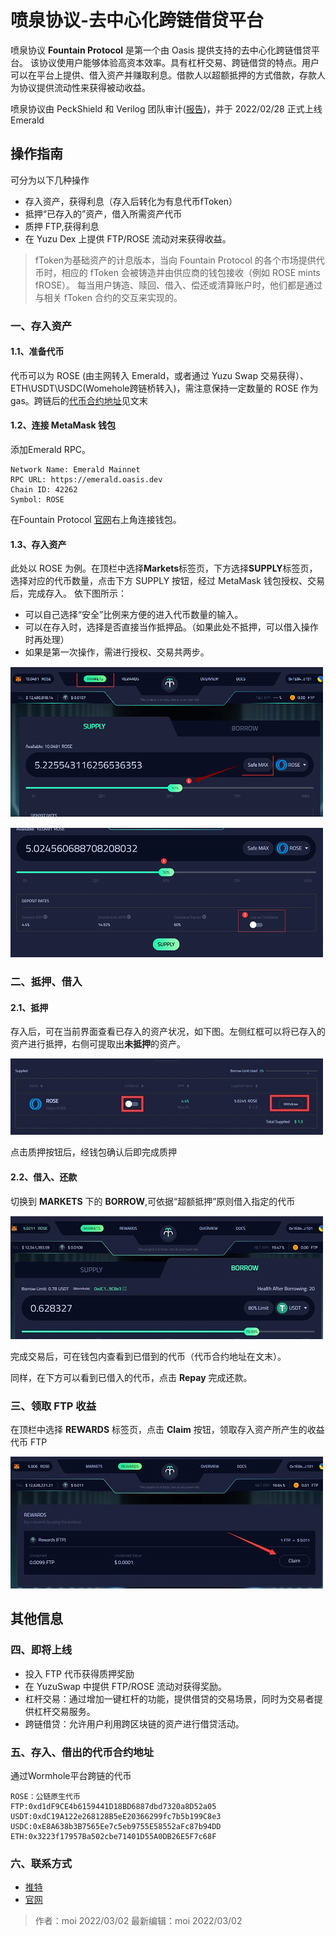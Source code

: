 # 喷泉协议-去中心化跨链借贷平台

喷泉协议 **Fountain Protocol** 是第一个由 Oasis 提供支持的去中心化跨链借贷平台。 该协议使用户能够体验高资本效率。具有杠杆交易、跨链借贷的特点。用户可以在平台上提供、借入资产并赚取利息。借款人以超额抵押的方式借款，存款人为协议提供流动性来获得被动收益。

喷泉协议由 PeckShield 和 Verilog 团队审计([报告](https://github.com/dev-fountain/fountain-protocol-audit))，并于 2022/02/28 正式上线 Emerald

## 操作指南

可分为以下几种操作

- 存入资产，获得利息（存入后转化为有息代币fToken）
- 抵押“已存入的”资产，借入所需资产代币
- 质押 FTP,获得利息
- 在 Yuzu Dex 上提供 FTP/ROSE 流动对来获得收益。
> fToken为基础资产的计息版本，当向 Fountain Protocol 的各个市场提供代币时，相应的 fToken 会被铸造并由供应商的钱包接收（例如 ROSE mints fROSE）。 每当用户铸造、赎回、借入、偿还或清算账户时，他们都是通过与相关 fToken 合约的交互来实现的。

### 一、存入资产

#### 1.1、准备代币

代币可以为 ROSE (由主网转入 Emerald，或者通过 Yuzu Swap 交易获得）、ETH\USDT\USDC(Womehole跨链桥转入)，需注意保持一定数量的 ROSE 作为 gas。跨链后的[代币合约地址](https://dev-oasis-cn.gitbook.io/support/sheng-tai-can-yu/jie-dai/fountainprotocol#cun-ru-jie-chu-de-dai-bi-he-yue-di-zhi)见文末

#### 1.2、连接 MetaMask 钱包

添加Emerald RPC。
```
Network Name: Emerald Mainnet
RPC URL: https://emerald.oasis.dev
Chain ID: 42262
Symbol: ROSE
```

在Fountain Protocol [官网](https://ftp.cash/dashboard/markets)右上角连接钱包。

#### 1.3、存入资产

此处以 ROSE 为例。在顶栏中选择**Markets**标签页，下方选择**SUPPLY**标签页，选择对应的代币数量，点击下方 SUPPLY 按钮，经过 MetaMask 钱包授权、交易后，完成存入。
依下图所示：
- 可以自己选择“安全”比例来方便的进入代币数量的输入。
- 可以在存入时，选择是否直接当作抵押品。（如果此处不抵押，可以借入操作时再处理）
- 如果是第一次操作，需进行授权、交易共两步。

![img](./1.bmp)

![img](./2.png)

### 二、抵押、借入

#### 2.1、抵押

存入后，可在当前界面查看已存入的资产状况，如下图。左侧红框可以将已存入的资产进行抵押，右侧可提取出**未抵押**的资产。

![img](3.jpg)

点击质押按钮后，经钱包确认后即完成质押

#### 2.2、借入、还款

切换到 **MARKETS** 下的 **BORROW**,可依据“超额抵押”原则借入指定的代币

![img](4.jpg)

完成交易后，可在钱包内查看到已借到的代币（代币合约地址在文末）。

同样，在下方可以看到已借入的代币，点击 **Repay** 完成还款。

### 三、领取 FTP 收益

在顶栏中选择 **REWARDS** 标签页，点击 **Claim** 按钮，领取存入资产所产生的收益代币 FTP

![img](./5.jpg)


## 其他信息

### 四、即将上线

- 投入 FTP 代币获得质押奖励
- 在 YuzuSwap 中提供 FTP/ROSE 流动对获得奖励。
- 杠杆交易：通过增加一键杠杆的功能，提供借贷的交易场景，同时为交易者提供杠杆交易服务。 
- 跨链借贷：允许用户利用跨区块链的资产进行借贷活动。

### 五、存入、借出的代币合约地址
通过Wormhole平台跨链的代币

```
ROSE：公链原生代币
FTP:0xd1dF9CE4b6159441D18BD6887dbd7320a8D52a05
USDT:0xdC19A122e268128B5eE20366299fc7b5b199C8e3
USDC:0xE8A638b3B7565Ee7c5eb9755E58552aFc87b94DD
ETH:0x3223f17957Ba502cbe71401D55A0DB26E5F7c68F
```
### 六、联系方式

- [推特](https://twitter.com/fountainprot)
- [官网](https://ftp.cash/home)

>作者：moi 2022/03/02
>最新编辑：moi 2022/03/02


